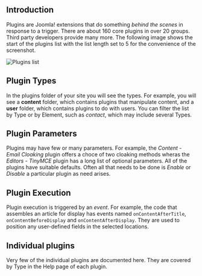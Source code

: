 <!-- Filename: jdocmanual?manual=user&heading=plugins&filename=about-plugins.md / Display title: About Plugins -->

## Introduction

Plugins are Joomla! extensions that do something *behind the scenes* in
response to a trigger. There are about 160 core plugins in over 20 groups.
Third party developers provide many more. The following image shows
the start of the plugins list with the list length set to 5 for the convenience
of the screenshot.

![Plugins list](../../../en/images/plugins/plugins-list.png "Plugins list")

## Plugin Types

In the plugins folder of your site you will see the types. For example, you
will see a **content** folder, which contains plugins that manipulate content,
and a **user** folder, which contains plugins to do with users. You can filter
the list by Type or by Element, such as *contact*, which  may include several
Types.

## Plugin Parameters

Plugins may have few or many parameters. For example, the *Content - Email
Cloaking* plugin offers a choce of two cloaking methods wheras the *Editors -
TinyMCE* plugin has a long list of optional parameters. All of the plugins have
suitable defaults. Often all that needs to be done is *Enable* or *Disable* a
particular plugin as need arises.

## Plugin Execution

Plugin execution is triggered by an *event*. For example, the code that
assembles an article for display has events named `onContentAfterTitle`,
`onContentBeforeDisplay` and `onContentAfterDisplay`. They are used to position
any user-defined fields in the selected locations.

## Individual plugins

Very few of the individual plugins are documented here. They are covered by
Type in the Help page of each plugin.


